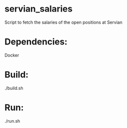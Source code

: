 # servian_salaries
Script to fetch the salaries of the open positions at Servian

# Dependencies:
Docker

# Build:
./build.sh

# Run:
./run.sh